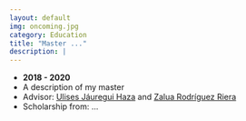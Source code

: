 ```yaml
---
layout: default
img: oncoming.jpg
category: Education
title: "Master ..."
description: |
---
```


* __2018 - 2020__
* A description of my master
* Advisor: [Ulises Jáuregui Haza](https://scholar.google.com/citations?user=k_oPGmIAAAAJ&hl=es) and [Zalua Rodríguez Riera](https://scholar.google.com.cu/citations?user=yW7zAqwAAAAJ&hl=es)
* Scholarship from: ...

